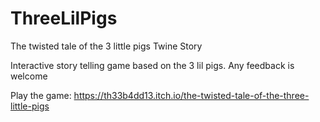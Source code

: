 # ThreeLilPigs
The twisted tale of the 3 little pigs Twine Story

Interactive story telling game based on the 3 lil pigs.
Any feedback is welcome

Play the game: https://th33b4dd13.itch.io/the-twisted-tale-of-the-three-little-pigs
